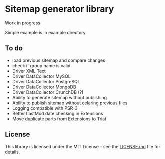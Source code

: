 Sitemap generator library
=========================

Work in progress

Simple example is in example directory

To do
-----

* load previous sitemap and compare changes
* check if group name is valid
* Driver XML Text
* Driver DataCollector MySQL
* Driver DataCollector PostgreSQL
* Driver DataCollector MongoDB
* Driver DataCollector CrunchDB (?)
* Ability to generate sitemap without publishing
* Ability to publish sitemap without celaring previous files
* Logging compatible with PSR-3
* Better LastMod date checking in Extensions
* Move duplicate parts from Extensions to Triat

## License

This library is licensed under the MIT License - see the [LICENSE.md](LICENSE.md) file for details.